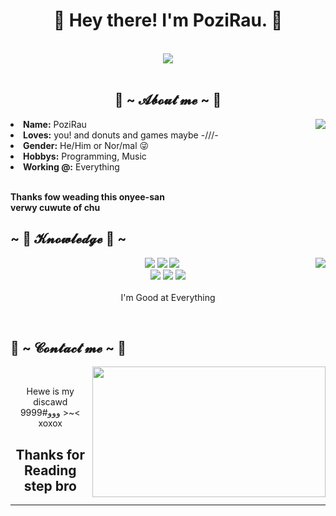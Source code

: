 <body>
<h1 align="center">👋 Hey there! I'm PoziRau. 👋</h1>
<br>
<div align="center">
<img src="https://imgur.com/4AIjqUW.gif">
</div>
<br>
<div>
<h2 align="center"> 🦊 ~ 𝓐𝓫𝓸𝓾𝓽 𝓶𝓮 ~ 🦊 </h2>
<img src="https://i.imgur.com/fJdtZJk.mp4" align="right">
<li>
<b>Name:</b> PoziRau</li>
<li>
<b>Loves:</b> you! and donuts and games maybe -///-
</li>
<li>
<b>Gender:</b> He/Him or Nor/mal 😜
</li>
<li>
<b>Hobbys:</b> Programming, Music
</li>
<li>
<b>Working @:</b> Everything
</li>
<br>
<p><b>     Thanks fow weading this onyee-san<br>
                  verwy cuwute of chu</b></p>
</div>
<div>
<h2 align="left">            ~ 📇 𝓚𝓷𝓸𝔀𝓵𝓮𝓭𝓰𝓮 📇 ~</h2>
<p>
<img src="https://media2.giphy.com/media/SwlljYjZ9ZgEETTsP6/200.gif" align="right">
</div>
<div>
<p align="center"><img src="https://img.shields.io/badge/adobe%20photoshop%20-%2331A8FF.svg?&style=for-the-badge&logo=adobe%20photoshop&logoColor=white"/> <img src="https://img.shields.io/badge/html5%20-%23E34F26.svg?&style=for-the-badge&logo=html5&logoColor=white"/> <img src="https://img.shields.io/badge/css3%20-%231572B6.svg?&style=for-the-badge&logo=css3&logoColor=white"/><br>
 <img src="https://img.shields.io/badge/node.js%20-%2343853D.svg?&style=for-the-badge&logo=node.js&logoColor=white"/> <img src="https://img.shields.io/badge/javascript%20-%23323330.svg?&style=for-the-badge&logo=javascript&logoColor=%23F7DF1E"/> <img src="https://img.shields.io/badge/git%20-%23F05033.svg?&style=for-the-badge&logo=git&logoColor=white"/> <br><br>
I'm  Good at Everything
</p>
<br>
<h2>           📝 ~ 𝓒𝓸𝓷𝓽𝓪𝓬𝓽 𝓶𝓮 ~ 📝</h2>
<img src="https://i.imgur.com/KXx0cCx.gif" align="right" width="373.5px" height="208.5px">
<br>
<p align="center">Hewe is my discawd<br>
ووو#9999 >~< xoxox</p>
</div>
<div>
<h2 align="center">Thanks for Reading step bro</h2>
<div align="center">
</div>
<hr>
</div>
</div>
</body>
